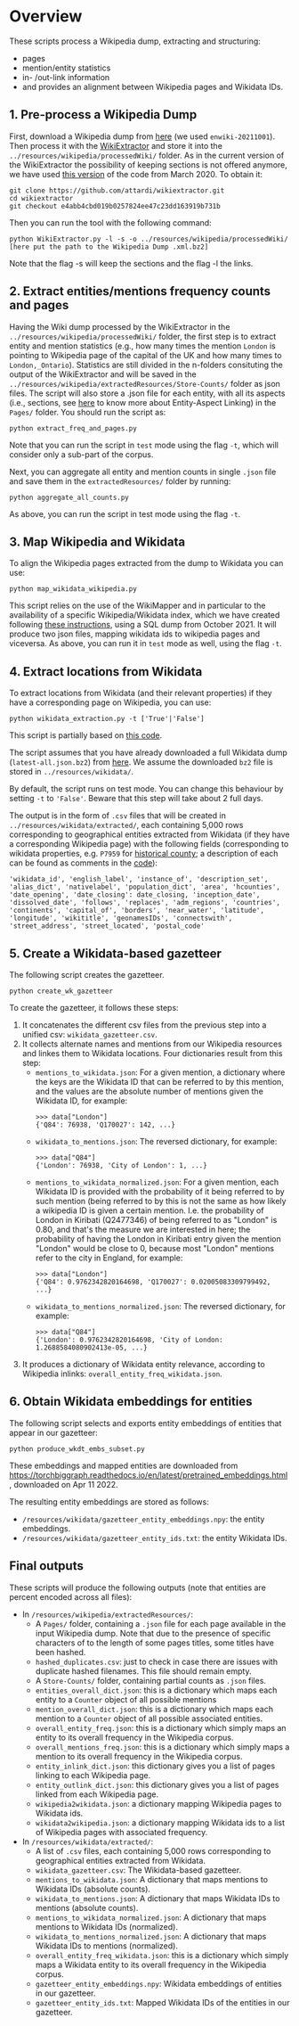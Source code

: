 # Overview

These scripts process a Wikipedia dump, extracting and structuring:
- pages
- mention/entity statistics 
- in- /out-link information 
- and provides an alignment between Wikipedia pages and Wikidata IDs.


## 1. Pre-process a Wikipedia Dump

First, download a Wikipedia dump from [here](https://dumps.wikimedia.org/enwiki/) (we used `enwiki-20211001`). Then process it with the [WikiExtractor](http://medialab.di.unipi.it/wiki/Wikipedia_Extractor) and store it into the `../resources/wikipedia/processedWiki/` folder. As in the current version of the WikiExtractor the possibility of keeping sections is not offered anymore, we have used [this version](https://github.com/attardi/wikiextractor/tree/e4abb4cbd019b0257824ee47c23dd163919b731b) of the code from March 2020. To obtain it:

```
git clone https://github.com/attardi/wikiextractor.git
cd wikiextractor
git checkout e4abb4cbd019b0257824ee47c23dd163919b731b 
```

Then you can run the tool with the following command:

```
python WikiExtractor.py -l -s -o ../resources/wikipedia/processedWiki/ [here put the path to the Wikipedia Dump .xml.bz2]
```

Note that the flag -s will keep the sections and the flag -l the links.

## 2. Extract entities/mentions frequency counts and pages

Having the Wiki dump processed by the WikiExtractor in the `../resources/wikipedia/processedWiki/` folder, the first step is to extract entity and mention statistics (e.g., how many times the mention `London` is pointing to Wikipedia page of the capital of the UK and how many times to `London,_Ontario`). Statistics are still divided in the n-folders consituting the output of the WikiExtractor and will be saved in the `../resources/wikipedia/extractedResources/Store-Counts/` folder as json files. The script will also store a .json file for each entity, with all its aspects (i.e., sections, see [here](https://madoc.bib.uni-mannheim.de/49596/1/EAL.pdf) to know more about Entity-Aspect Linking) in the `Pages/` folder. You should run the script as:

```
python extract_freq_and_pages.py
```
Note that you can run the script in `test` mode using the flag `-t`, which will consider only a sub-part of the corpus.

Next, you can aggregate all entity and mention counts in single `.json` file and save them in the `extractedResources/` folder by running:
```
python aggregate_all_counts.py
```
As above, you can run the script in test mode using the flag `-t`.

## 3. Map Wikipedia and Wikidata

To align the Wikipedia pages extracted from the dump to Wikidata you can use:
```
python map_wikidata_wikipedia.py
```
This script relies on the use of the WikiMapper and in particular to the availability of a specific Wikipedia/Wikidata index, which we have created following [these instructions](https://github.com/jcklie/wikimapper#create-your-own-index), using a SQL dump from October 2021. It will produce two json files, mapping wikidata ids to wikipedia pages and viceversa. As above, you can run it in `test` mode as well, using the flag `-t`.

## 4. Extract locations from Wikidata

To extract locations from Wikidata (and their relevant properties) if they have a corresponding page on Wikipedia, you can use:
```
python wikidata_extraction.py -t ['True'|'False']
```

This script is partially based on [this code](https://akbaritabar.netlify.app/how_to_use_a_wikidata_dump).

The script assumes that you have already downloaded a full Wikidata dump (`latest-all.json.bz2`) from [here](https://dumps.wikimedia.org/wikidatawiki/entities/). We assume the downloaded `bz2` file is stored in `../resources/wikidata/`.

By default, the script runs on test mode. You can change this behaviour by setting `-t` to `'False'`. Beware that this step will take about 2 full days.

The output is in the form of `.csv` files that will be created in `../resources/wikidata/extracted/`, each containing 5,000 rows corresponding to geographical entities extracted from Wikidata (if they have a corresponding Wikipedia page) with the following fields (corresponding to wikidata properties, e.g. `P7959` for [historical county](https://www.wikidata.org/wiki/Property:P7959); a description of each can be found as comments in the [code](https://github.com/Living-with-machines/toponym-resolution/blob/main/preprocessing/wikipediaprocessing/wikidata_extraction.py#L91-L393)):

```
'wikidata_id', 'english_label', 'instance_of', 'description_set', 'alias_dict', 'nativelabel', 'population_dict', 'area', 'hcounties', 'date_opening', 'date_closing': date_closing, 'inception_date', 'dissolved_date', 'follows', 'replaces', 'adm_regions', 'countries', 'continents', 'capital_of', 'borders', 'near_water', 'latitude', 'longitude', 'wikititle', 'geonamesIDs', 'connectswith', 'street_address', 'street_located', 'postal_code'
```

## 5. Create a Wikidata-based gazetteer

The following script creates the gazetteer.

```
python create_wk_gazetteer
```

To create the gazetteer, it follows these steps:
1. It concatenates the different csv files from the previous step into a unified csv: `wikidata_gazetteer.csv`.
2. It collects alternate names and mentions from our Wikipedia resources and linkes them to Wikidata locations. Four dictionaries result from this step:
    * `mentions_to_wikidata.json`: For a given mention, a dictionary where the keys are the Wikidata ID that can be referred to by this mention, and the values are the absolute number of mentions given the Wikidata ID, for example:
      ```
      >>> data["London"]
      {'Q84': 76938, 'Q170027': 142, ...}
      ```
    * `wikidata_to_mentions.json`: The reversed dictionary, for example:
      ```
      >>> data["Q84"]
      {'London': 76938, 'City of London': 1, ...}
      ```
    * `mentions_to_wikidata_normalized.json`: For a given mention, each Wikidata ID is provided with the probability of it being referred to by such mention (being referred to by this is not the same as how likely a wikipedia ID is given a certain mention. I.e. the probability of London in Kiribati (Q2477346) of being referred to as "London" is 0.80, and that's the measure we are interested in here; the probability of having the London in Kiribati entry given the mention "London" would be close to 0, because most "London" mentions refer to the city in England, for example:
      ```
      >>> data["London"]
      {'Q84': 0.9762342820164698, 'Q170027': 0.02005083309799492, ...}
      ```
    * `wikidata_to_mentions_normalized.json`: The reversed dictionary, for example:
      ```
      >>> data["Q84"]
      {'London': 0.9762342820164698, 'City of London: 1.2688584080902413e-05, ...}
      ```
3. It produces a dictionary of Wikidata entity relevance, according to Wikipedia inlinks: `overall_entity_freq_wikidata.json`.

## 6. Obtain Wikidata embeddings for entities

The following script selects and exports entity embeddings of entities that appear in our gazetteer:

```
python produce_wkdt_embs_subset.py
```

These embeddings and mapped entities are downloaded from https://torchbiggraph.readthedocs.io/en/latest/pretrained_embeddings.html, downloaded on Apr 11 2022.

The resulting entity embeddings are stored as follows:
* `/resources/wikidata/gazetteer_entity_embeddings.npy`: the entity embeddings.
* `/resources/wikidata/gazetteer_entity_ids.txt`: the entity Wikidata IDs.

## Final outputs

These scripts will produce the following outputs (note that entities are percent encoded across all files):

- In `/resources/wikipedia/extractedResources/`:
  - A `Pages/` folder, containing a `.json` file for each page available in the input Wikipedia dump. Note that due to the presence of specific characters of to the length of some pages titles, some titles have been hashed.
  - `hashed_duplicates.csv`: just to check in case there are issues with duplicate hashed filenames. This file should remain empty.  
  - A `Store-Counts/` folder, containing partial counts as `.json` files.
  - `entities_overall_dict.json`: this is a dictionary which maps each entity to a `Counter` object of all possible mentions  
  - `mention_overall_dict.json`: this is a dictionary which maps each mention to a `Counter` object of all possible associated entities.
  - `overall_entity_freq.json`: this is a dictionary which simply maps an entity to its overall frequency in the Wikipedia corpus.
  - `overall_mentions_freq.json`: this is a dictionary which simply maps a mention to its overall frequency in the Wikipedia corpus.
  - `entity_inlink_dict.json`: this dictionary gives you a list of pages linking to each Wikipedia page.
  - `entity_outlink_dict.json`: this dictionary gives you a list of pages linked from each Wikipedia page.
  - `wikipedia2wikidata.json`: a dictionary mapping Wikipedia pages to Wikidata ids.
  - `wikidata2wikipedia.json`: a dictionary mapping Wikidata ids to a list of Wikipedia pages with associated frequency.
- In `/resources/wikidata/extracted/`:
  - A list of `.csv` files, each containing 5,000 rows corresponding to geographical entities extracted from Wikidata.
  - `wikidata_gazetteer.csv`: The Wikidata-based gazetteer.
  - `mentions_to_wikidata.json`: A dictionary that maps mentions to Wikidata IDs (absolute counts).
  - `wikidata_to_mentions.json`: A dictionary that maps Wikidata IDs to mentions (absolute counts).
  - `mentions_to_wikidata_normalized.json`: A dictionary that maps mentions to Wikidata IDs (normalized).
  - `wikidata_to_mentions_normalized.json`: A dictionary that maps Wikidata IDs to mentions (normalized).
  - `overall_entity_freq_wikidata.json`: this is a dictionary which simply maps a Wikidata entity to its overall frequency in the Wikipedia corpus.
  - `gazetteer_entity_embeddings.npy`: Wikidata embeddings of entities in our gazetteer.
  - `gazetteer_entity_ids.txt`: Mapped Wikidata IDs of the entities in our gazetteer.